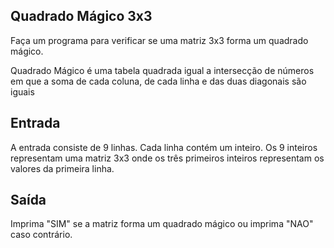 ## Quadrado Mágico 3x3

Faça um programa para verificar se uma matriz 3x3 forma um quadrado mágico.

Quadrado Mágico é uma tabela quadrada igual a intersecção de números em que a soma de cada coluna, de cada linha e das duas diagonais são iguais

## Entrada

A entrada consiste de 9 linhas. Cada linha contém um inteiro. Os 9 inteiros representam uma matriz 3x3 onde os três primeiros inteiros representam os valores da primeira linha.

## Saída

Imprima "SIM" se a matriz forma um quadrado mágico ou imprima "NAO" caso contrário.
